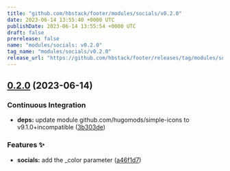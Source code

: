 ```yaml
---
title: "github.com/hbstack/footer/modules/socials/v0.2.0"
date: 2023-06-14 13:55:40 +0000 UTC
publishDate: 2023-06-14 13:55:54 +0000 UTC
draft: false
prerelease: false
name: "modules/socials: v0.2.0"
tag_name: "modules/socials/v0.2.0"
release_url: "https://github.com/hbstack/footer/releases/tag/modules/socials/v0.2.0"
---
```


## [0.2.0](https://github.com/hbstack/footer/compare/modules/socials/v0.1.4...modules/socials/v0.2.0) (2023-06-14)


### Continuous Integration

* **deps:** update module github.com/hugomods/simple-icons to v9.1.0+incompatible ([3b303de](https://github.com/hbstack/footer/commit/3b303de7e1add9379646bbea853380eddb142b41))


### Features ✨

* **socials:** add the _color parameter ([a46f1d7](https://github.com/hbstack/footer/commit/a46f1d7fab8d4d36c751815119e16c7aab6e0455))
